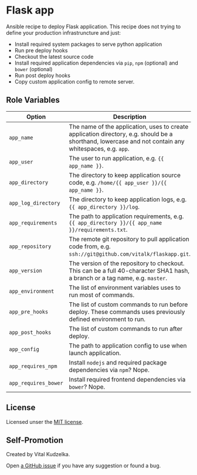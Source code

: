 # Flask app

Ansible recipe to deploy Flask application. This recipe does not trying to
define your production infrastruncture and just:

- Install required system packages to serve python application
- Run pre deploy hooks
- Checkout the latest source code
- Install required application dependencies via `pip`, `npm` (optional) and
  `bower` (optional)
- Run post deploy hooks
- Copy custom application config to remote server.


## Role Variables

| Option               | Description                                          |
|----------------------|------------------------------------------------------|
| `app_name`           | The name of the application, uses to create application directory, e.g. should be a shorthand, lowercase and not contain any whitespaces, e.g. `app`. |
| `app_user`           | The user to run application, e.g. `{{ app_name }}`. |
| `app_directory`      | The directory to keep application source code, e.g. `/home/{{ app_user }}/{{ app_name }}`. |
| `app_log_directory`  | The directory to keep application logs, e.g. `{{ app_directory }}/log`. |
| `app_requirements`   | The path to application requirements, e.g. `{{ app_directory }}/{{ app_name }}/requirements.txt`. |
| `app_repository`     | The remote git repository to pull application code from, e.g. `ssh://git@github.com/vitalk/flaskapp.git`. |
| `app_version`        | The version of the repository to checkout. This can be a full 40-character SHA1 hash, a branch or a tag name, e.g. `master`. |
| `app_environment`    | The list of environment variables uses to run most of commands. |
| `app_pre_hooks`      | The list of custom commands to run before deploy. These commands uses previously defined environment to run. |
| `app_post_hooks`     | The list of custom commands to run after deploy. |
| `app_config`         | The path to application config to use when launch application. |
| `app_requires_npm`   | Install `nodejs` and required package dependencies via `npm`? Nope. |
| `app_requires_bower` | Install required frontend dependencies via `bower`? Nope. |


## License

Licensed unser the [MIT license](http://mit-license.org/vitalk).


## Self-Promotion

Created by Vital Kudzelka.

Open [a GitHub issue](https://github.com/vitalk/ansible-flask-app/issues) if
you have any suggestion or found a bug.
